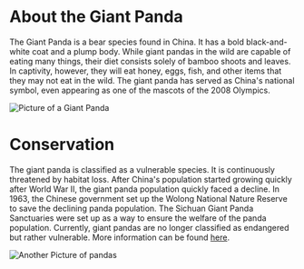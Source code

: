 # About the Giant Panda 

The Giant Panda is a bear species found in China. It has a bold black-and-white coat and a plump body. While giant pandas in the wild are capable of eating many things, their diet consists solely of bamboo shoots and leaves. In captivity, however, they will eat honey, eggs, fish, and other items that they may not eat in the wild. The giant panda has served as China's national symbol, even appearing as one of the mascots of the 2008 Olympics.

![Picture of a Giant Panda](https://upload.wikimedia.org/wikipedia/commons/8/8d/Giant_Panda_Eating.jpg)

# Conservation

The giant panda is classified as a vulnerable species. It is continuously threatened by habitat loss. After China's population started growing quickly after World War II, the giant panda population quickly faced a decline. In 1963, the Chinese government set up the Wolong National Nature Reserve to save the declining panda population. The Sichuan Giant Panda Sanctuaries were set up as a way to ensure the welfare of the panda population. Currently, giant pandas are no longer classified as endangered but rather vulnerable. More information can be found [here](https://www.bbc.com/news/world-asia-china-57773472).

![Another Picture of pandas](https://img.rawpixel.com/s3fs-private/rawpixel_images/website_content/travelcoffeebook00225-kwvu6loo.jpg?w=800&dpr=1&fit=default&crop=default&q=65&vib=3&con=3&usm=15&bg=F4F4F3&ixlib=js-2.2.1&s=f47d13d51b92a2797c2b056f4211c77f)
